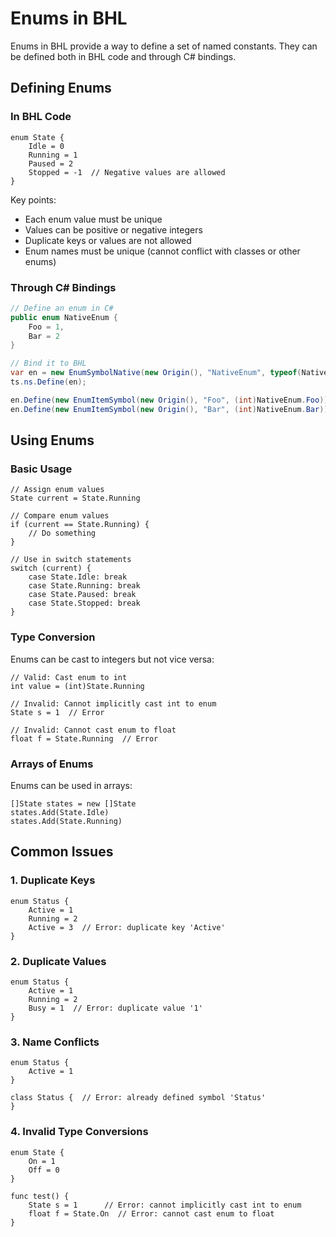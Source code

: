 # Enums in BHL

Enums in BHL provide a way to define a set of named constants. They can be defined both in BHL code and through C# bindings.

## Defining Enums

### In BHL Code

```bhl
enum State {
    Idle = 0
    Running = 1
    Paused = 2
    Stopped = -1  // Negative values are allowed
}
```

Key points:
- Each enum value must be unique
- Values can be positive or negative integers
- Duplicate keys or values are not allowed
- Enum names must be unique (cannot conflict with classes or other enums)

### Through C# Bindings

```csharp
// Define an enum in C#
public enum NativeEnum {
    Foo = 1,
    Bar = 2
}

// Bind it to BHL
var en = new EnumSymbolNative(new Origin(), "NativeEnum", typeof(NativeEnum));
ts.ns.Define(en);

en.Define(new EnumItemSymbol(new Origin(), "Foo", (int)NativeEnum.Foo));
en.Define(new EnumItemSymbol(new Origin(), "Bar", (int)NativeEnum.Bar));
```

## Using Enums

### Basic Usage

```bhl
// Assign enum values
State current = State.Running

// Compare enum values
if (current == State.Running) {
    // Do something
}

// Use in switch statements
switch (current) {
    case State.Idle: break
    case State.Running: break
    case State.Paused: break
    case State.Stopped: break
}
```

### Type Conversion

Enums can be cast to integers but not vice versa:

```bhl
// Valid: Cast enum to int
int value = (int)State.Running

// Invalid: Cannot implicitly cast int to enum
State s = 1  // Error

// Invalid: Cannot cast enum to float
float f = State.Running  // Error
```

### Arrays of Enums

Enums can be used in arrays:

```bhl
[]State states = new []State
states.Add(State.Idle)
states.Add(State.Running)
```

## Common Issues

### 1. Duplicate Keys

```bhl
enum Status {
    Active = 1
    Running = 2
    Active = 3  // Error: duplicate key 'Active'
}
```

### 2. Duplicate Values

```bhl
enum Status {
    Active = 1
    Running = 2
    Busy = 1  // Error: duplicate value '1'
}
```

### 3. Name Conflicts

```bhl
enum Status {
    Active = 1
}

class Status {  // Error: already defined symbol 'Status'
}
```

### 4. Invalid Type Conversions

```bhl
enum State {
    On = 1
    Off = 0
}

func test() {
    State s = 1      // Error: cannot implicitly cast int to enum
    float f = State.On  // Error: cannot cast enum to float
}
```
